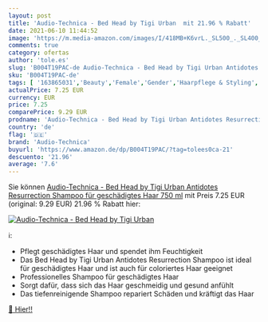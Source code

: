 ```yaml
---
layout: post
title: 'Audio-Technica - Bed Head by Tigi Urban  mit 21.96 % Rabatt'
date: 2021-06-10 11:44:52
image: 'https://m.media-amazon.com/images/I/418MB+K6vrL._SL500_._SL400_.jpg'
comments: true
category: ofertas
author: 'tole.es'
slug: 'B004T19PAC-de Audio-Technica - Bed Head by Tigi Urban Antidotes...'
sku: 'B004T19PAC-de'
tags: [ '163865031','Beauty','Female','Gender','Haarpflege & Styling','Haarshampoos','Male','Pflegeprodukte','Produkte','Sale','audio-technica', ]
actualPrice: 7.25 EUR
currency: EUR
price: 7.25
comparePrice: 9.29 EUR
prodname: 'Audio-Technica - Bed Head by Tigi Urban Antidotes Resurrection Shampoo für geschädigtes Haar 750 ml'
country: 'de'
flag: '🇩🇪'
brand: 'Audio-Technica'
buyurl: 'https://www.amazon.de/dp/B004T19PAC/?tag=tolees0ca-21'
descuento: '21.96'
average: '7.6'
---
```


Sie können [Audio-Technica - Bed Head by Tigi Urban Antidotes Resurrection Shampoo für geschädigtes Haar 750 ml](https://www.amazon.de/dp/B004T19PAC/?tag=tolees0ca-21) mit Preis 7.25 EUR (original: 9.29 EUR) 21.96 % Rabatt hier:

[![Audio-Technica - Bed Head by Tigi Urban ](https://m.media-amazon.com/images/I/418MB+K6vrL._SL500_._SL400_.jpg)](https://www.amazon.de/dp/B004T19PAC/?tag=tolees0ca-21)

ℹ️:

- Pflegt geschädigtes Haar und spendet ihm Feuchtigkeit
- Das Bed Head by Tigi Urban Antidotes Resurrection Shampoo ist ideal für geschädigtes Haar und ist auch für coloriertes Haar geeignet
- Professionelles Shampoo für geschädigtes Haar
- Sorgt dafür, dass sich das Haar geschmeidig und gesund anfühlt
- Das tiefenreinigende Shampoo repariert Schäden und kräftigt das Haar

[🛒 Hier!!](https://www.amazon.de/dp/B004T19PAC/?tag=tolees0ca-21)
